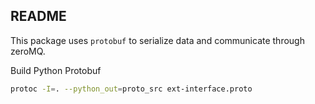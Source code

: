 README
---

This package uses `protobuf` to serialize data and communicate through zeroMQ.

Build Python Protobuf

```bash
protoc -I=. --python_out=proto_src ext-interface.proto
```